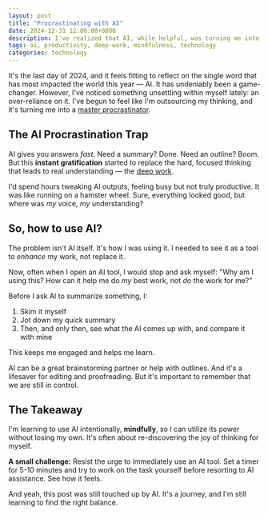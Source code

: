 ```yaml
---
layout: post
title: "Procrastinating with AI"
date: 2024-12-31 12:00:00+0800
description: I've realized that AI, while helpful, was turning me into a procrastinator. Here's how I'm taking back control and learning to use it as a tool, not a way to escape.
tags: ai, productivity, deep-work, mindfulness, technology
categories: technology
---
```


It's the last day of 2024, and it feels fitting to reflect on the single word that has most impacted the world this year — AI. It has undeniably been a game-changer. However, I've noticed something unsettling within myself lately: an over-reliance on it. I've begun to feel like I'm outsourcing my thinking, and it's turning me into a [master procrastinator](https://www.youtube.com/watch?v=arj7oStGLkU).

## The AI Procrastination Trap

AI gives you answers _fast_. Need a summary? Done. Need an outline? Boom. But this **instant gratification** started to replace the hard, focused thinking that leads to real understanding — the [deep work](https://www.youtube.com/watch?v=f7V76Ky-_v8).

I'd spend hours tweaking AI outputs, feeling busy but not truly productive. It was like running on a hamster wheel. Sure, everything looked good, but where was _my_ voice, _my_ understanding?

## So, how to use AI?

The problem isn't AI itself. It's how I was using it. I needed to see it as a tool to _enhance_ my work, not replace it.

Now, often when I open an AI tool, I would stop and ask myself: "Why am I using this? How can it help me do _my_ best work, not _do_ the work for me?"

Before I ask AI to summarize something, I:

1. Skim it myself
2. Jot down my quick summary
3. Then, and only then, see what the AI comes up with, and compare it with mine

This keeps me engaged and helps me learn.

AI can be a great brainstorming partner or help with outlines. And it's a lifesaver for editing and proofreading. But it's important to remember that we are still in control.

## The Takeaway

I'm learning to use AI intentionally, **mindfully**, so I can utilize its power without losing my own. It's often about re-discovering the joy of thinking for myself.

**A small challenge:** Resist the urge to immediately use an AI tool. Set a timer for 5-10 minutes and try to work on the task yourself before resorting to AI assistance. See how it feels.

And yeah, this post was still touched up by AI. It's a journey, and I'm still learning to find the right balance.
